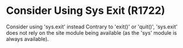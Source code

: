 # Consider Using Sys Exit (R1722)

Consider using 'sys.exit' instead Contrary to 'exit()' or 'quit()',
'sys.exit' does not rely on the site module being available (as the
'sys' module is always available).
